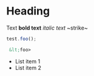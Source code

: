 # Heading

Text **bold text** *italic text* ~strike~

```js
test.foo();
```

```html
 &lt;foo>
```

* List item 1
* List item 2
